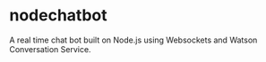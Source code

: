 # nodechatbot
A real time chat bot built on Node.js using Websockets and Watson Conversation Service.
